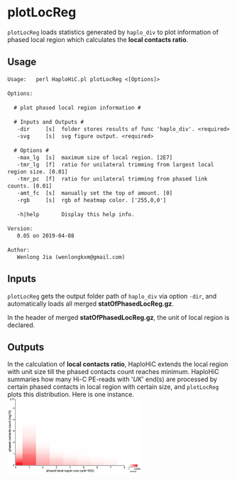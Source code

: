 # plotLocReg
`plotLocReg` loads statistics generated by `haplo_div` to plot information of phased local region which calculates the **local contacts ratio**.

## Usage

```
Usage:   perl HaploHiC.pl plotLocReg <[Options]>

Options:

  # plot phased local region information #

  # Inputs and Outputs #
   -dir     [s]  folder stores results of func 'haplo_div'. <required>
   -svg     [s]  svg figure output. <required>

  # Options #
   -max_lg  [s]  maximum size of local region. [2E7]
   -tmr_lg  [f]  ratio for unilateral trimming from largest local region size. [0.01]
   -tmr_pc  [f]  ratio for unilateral trimming from phased link counts. [0.01]
   -amt_fc  [s]  manually set the top of amount. [0]
   -rgb     [s]  rgb of heatmap color. ['255,0,0']

   -h|help       Display this help info.

Version:
   0.05 on 2019-04-08

Author:
   Wenlong Jia (wenlongkxm@gmail.com)
```

## Inputs

`plotLocReg` gets the output folder path of `haplo_div` via option `-dir`, and automatically loads all merged **statOfPhasedLocReg.gz**.

In the header of merged **statOfPhasedLocReg.gz**, the unit of local region is declared.

## Outputs

In the calculation of **local contacts ratio**, HaploHiC extends the local region with unit size till the phased contacts count reaches minimum.
HaploHiC summaries how many Hi-C PE-reads with '*UK*' end(s) are processed by certain phased contacts in local region with certain size, and `plotLocReg` plots this distribution.
Here is one instance.
<img src="./image/plotLocReg.png" width="60%" align=center />